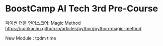 <h1>BoostCamp AI Tech 3rd Pre-Course</h1>

파이썬 더블 언더스코어: Magic Method
https://corikachu.github.io/articles/python/python-magic-method

New Module : 
tqdm
time
